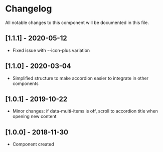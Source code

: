# Changelog
All notable changes to this component will be documented in this file.

## [1.1.1] - 2020-05-12
- Fixed issue with --icon-plus variation

## [1.1.0] - 2020-03-04
- Simplified structure to make accordion easier to integrate in other components

## [1.0.1] - 2019-10-22
- Minor changes: if data-multi-items is off, scroll to accordion title when opening new content

## [1.0.0] - 2018-11-30
- Component created
